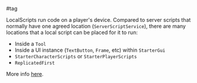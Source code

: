 #tag

LocalScripts run code on a player's device. Compared to server scripts that normally have one agreed location (`ServerScriptService`), there are many locations that a local script can be placed for it to run:
- Inside a `Tool`
- Inside a UI instance (`TextButton`, `Frame`, etc) within `StarterGui`
- `StarterCharacterScripts` or `StarterPlayerScripts`
- `ReplicatedFirst`

More info [here](https://create.roblox.com/docs/reference/engine/classes/LocalScript).